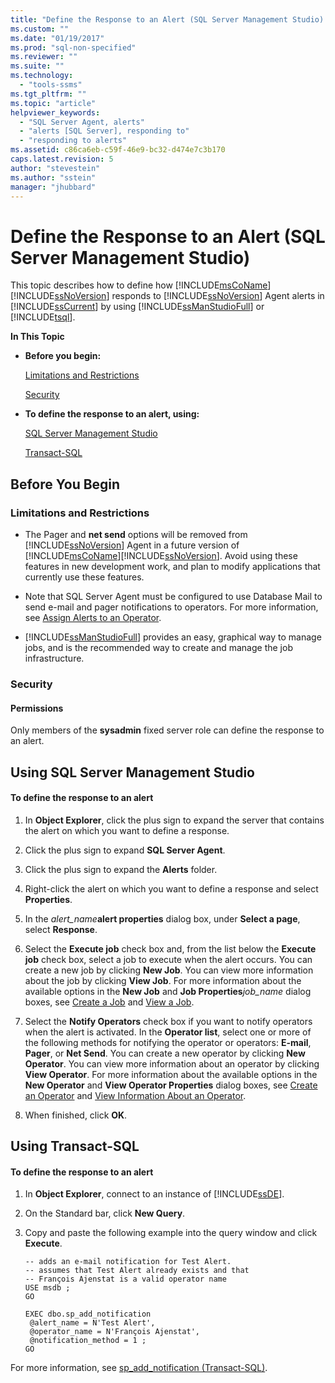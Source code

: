 ```yaml
---
title: "Define the Response to an Alert (SQL Server Management Studio) | Microsoft Docs"
ms.custom: ""
ms.date: "01/19/2017"
ms.prod: "sql-non-specified"
ms.reviewer: ""
ms.suite: ""
ms.technology: 
  - "tools-ssms"
ms.tgt_pltfrm: ""
ms.topic: "article"
helpviewer_keywords: 
  - "SQL Server Agent, alerts"
  - "alerts [SQL Server], responding to"
  - "responding to alerts"
ms.assetid: c86ca6eb-c59f-46e9-bc32-d474e7c3b170
caps.latest.revision: 5
author: "stevestein"
ms.author: "sstein"
manager: "jhubbard"
---
```

# Define the Response to an Alert (SQL Server Management Studio)
This topic describes how to define how [!INCLUDE[msCoName](../../includes/msconame_md.md)] [!INCLUDE[ssNoVersion](../../includes/ssnoversion_md.md)] responds to [!INCLUDE[ssNoVersion](../../includes/ssnoversion_md.md)] Agent alerts in [!INCLUDE[ssCurrent](../../includes/sscurrent_md.md)] by using [!INCLUDE[ssManStudioFull](../../includes/ssmanstudiofull_md.md)] or [!INCLUDE[tsql](../../includes/tsql_md.md)].  
  
**In This Topic**  
  
-   **Before you begin:**  
  
    [Limitations and Restrictions](#Restrictions)  
  
    [Security](#Security)  
  
-   **To define the response to an alert, using:**  
  
    [SQL Server Management Studio](#SSMSProcedure)  
  
    [Transact-SQL](#TsqlProcedure)  
  
## <a name="BeforeYouBegin"></a>Before You Begin  
  
### <a name="Restrictions"></a>Limitations and Restrictions  
  
-   The Pager and **net send** options will be removed from [!INCLUDE[ssNoVersion](../../includes/ssnoversion_md.md)] Agent in a future version of [!INCLUDE[msCoName](../../includes/msconame_md.md)][!INCLUDE[ssNoVersion](../../includes/ssnoversion_md.md)]. Avoid using these features in new development work, and plan to modify applications that currently use these features.  
  
-   Note that SQL Server Agent must be configured to use Database Mail to send e-mail and pager notifications to operators. For more information, see [Assign Alerts to an Operator](http://msdn.microsoft.com/library/ms190038.aspx).  
  
-   [!INCLUDE[ssManStudioFull](../../includes/ssmanstudiofull_md.md)] provides an easy, graphical way to manage jobs, and is the recommended way to create and manage the job infrastructure.  
  
### <a name="Security"></a>Security  
  
#### <a name="Permissions"></a>Permissions  
Only members of the **sysadmin** fixed server role can define the response to an alert.  
  
## <a name="SSMSProcedure"></a>Using SQL Server Management Studio  
  
#### To define the response to an alert  
  
1.  In **Object Explorer**, click the plus sign to expand the server that contains the alert on which you want to define a response.  
  
2.  Click the plus sign to expand **SQL Server Agent**.  
  
3.  Click the plus sign to expand the **Alerts** folder.  
  
4.  Right-click the alert on which you want to define a response and select **Properties**.  
  
5.  In the *alert_name***alert properties** dialog box, under **Select a page**, select **Response**.  
  
6.  Select the **Execute job** check box and, from the list below the **Execute job** check box, select a job to execute when the alert occurs. You can create a new job by clicking **New Job**. You can view more information about the job by clicking **View Job**. For more information about the available options in the **New Job** and **Job Properties***job_name* dialog boxes, see [Create a Job](../../ssms/agent/create-a-job.md) and [View a Job](../../ssms/agent/view-a-job.md).  
  
7.  Select the **Notify Operators** check box if you want to notify operators when the alert is activated. In the **Operator list**, select one or more of the following methods for notifying the operator or operators: **E-mail**, **Pager**, or **Net Send**. You can create a new operator by clicking **New Operator**. You can view more information about an operator by clicking **View Operator**. For more information about the available options in the **New Operator** and **View Operator Properties** dialog boxes, see [Create an Operator](../../ssms/agent/create-an-operator.md) and [View Information About an Operator](../../ssms/agent/view-information-about-an-operator.md).  
  
8.  When finished, click **OK**.  
  
## <a name="TsqlProcedure"></a>Using Transact-SQL  
  
#### To define the response to an alert  
  
1.  In **Object Explorer**, connect to an instance of [!INCLUDE[ssDE](../../includes/ssde_md.md)].  
  
2.  On the Standard bar, click **New Query**.  
  
3.  Copy and paste the following example into the query window and click **Execute**.  
  
    ```  
    -- adds an e-mail notification for Test Alert.  
    -- assumes that Test Alert already exists and that
    -- François Ajenstat is a valid operator name   
    USE msdb ;  
    GO  
  
    EXEC dbo.sp_add_notification  
     @alert_name = N'Test Alert',  
     @operator_name = N'François Ajenstat',  
     @notification_method = 1 ;  
    GO  
    ```  
  
For more information, see [sp_add_notification (Transact-SQL)](http://msdn.microsoft.com/en-us/0525e0a2-ed0b-4e69-8a4c-a9e3e3622fbd).  
  
